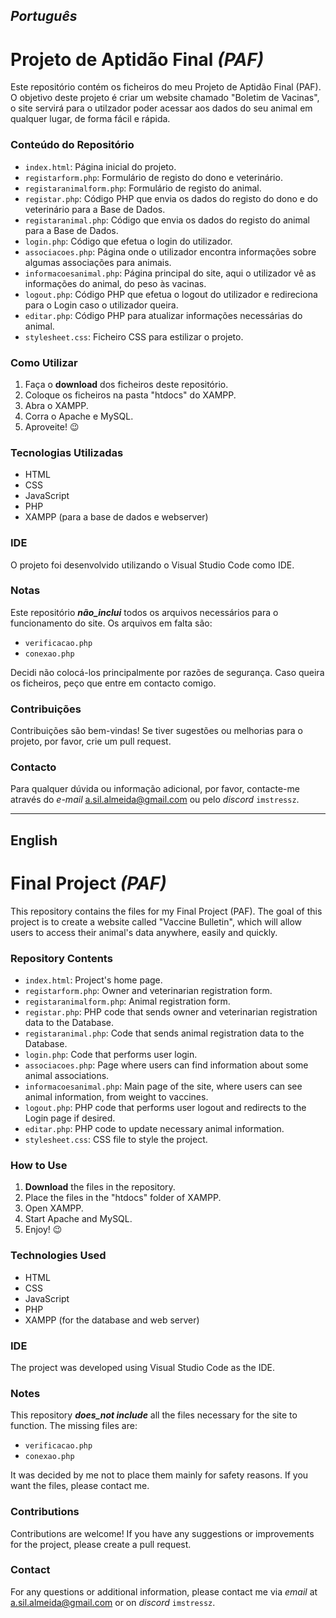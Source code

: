 ## _Português_
# Projeto de Aptidão Final _(PAF)_

Este repositório contém os ficheiros do meu Projeto de Aptidão Final (PAF). 
O objetivo deste projeto é criar um website chamado "Boletim de Vacinas", o site servirá para o utilzador poder acessar aos dados do seu animal em qualquer lugar, de forma fácil e rápida.

### Conteúdo do Repositório

- `index.html`: Página inicial do projeto.
- `registarform.php`: Formulário de registo do dono e veterinário.
- `registaranimalform.php`: Formulário de registo do animal.
- `registar.php`: Código PHP que envia os dados do registo do dono e do veterinário para a Base de Dados.
- `registaranimal.php`: Código que envia os dados do registo do animal para a Base de Dados.
- `login.php`: Código que efetua o login do utilizador.
- `associacoes.php`: Página onde o utilizador encontra informações sobre algumas associações para animais.
- `informacoesanimal.php`: Página principal do site, aqui o utilizador vê as informações do animal, do peso às vacinas.
- `logout.php`: Código PHP que efetua o logout do utilizador e redireciona para o Login caso o utilizador queira.
- `editar.php`: Código PHP para atualizar informações necessárias do animal.
- `stylesheet.css`: Ficheiro CSS para estilizar o projeto.

### Como Utilizar

1. Faça o **download** dos ficheiros deste repositório.
2. Coloque os ficheiros na pasta "htdocs" do XAMPP.
3. Abra o XAMPP.
4. Corra o Apache e MySQL.
5. Aproveite! 😉

### Tecnologias Utilizadas

- HTML
- CSS
- JavaScript
- PHP
- XAMPP (para a base de dados e webserver)

### IDE

O projeto foi desenvolvido utilizando o Visual Studio Code como IDE.

### Notas

Este repositório **_não_inclui_** todos os arquivos necessários para o funcionamento do site.
Os arquivos em falta são:
- `verificacao.php`
- `conexao.php`

Decidi não colocá-los principalmente por razões de segurança.
Caso queira os ficheiros, peço que entre em contacto comigo.

### Contribuições

Contribuições são bem-vindas! Se tiver sugestões ou melhorias para o projeto, por favor, crie um pull request.

### Contacto

Para qualquer dúvida ou informação adicional, por favor, contacte-me através do _e-mail_ a.sil.almeida@gmail.com ou pelo _discord_ `imstressz`.

---

## English
# Final Project _(PAF)_

This repository contains the files for my Final Project (PAF).
The goal of this project is to create a website called "Vaccine Bulletin", which will allow users to access their animal's data anywhere, easily and quickly.

### Repository Contents

- `index.html`: Project's home page.
- `registarform.php`: Owner and veterinarian registration form.
- `registaranimalform.php`: Animal registration form.
- `registar.php`: PHP code that sends owner and veterinarian registration data to the Database.
- `registaranimal.php`: Code that sends animal registration data to the Database.
- `login.php`: Code that performs user login.
- `associacoes.php`: Page where users can find information about some animal associations.
- `informacoesanimal.php`: Main page of the site, where users can see animal information, from weight to vaccines.
- `logout.php`: PHP code that performs user logout and redirects to the Login page if desired.
- `editar.php`: PHP code to update necessary animal information.
- `stylesheet.css`: CSS file to style the project.

### How to Use

1. **Download** the files in the repository.
2. Place the files in the "htdocs" folder of XAMPP.
3. Open XAMPP.
4. Start Apache and MySQL.
5. Enjoy! 😉

### Technologies Used

- HTML
- CSS
- JavaScript
- PHP
- XAMPP (for the database and web server)

### IDE

The project was developed using Visual Studio Code as the IDE.

### Notes

This repository **_does_not include_** all the files necessary for the site to function.
The missing files are:
- `verificacao.php`
- `conexao.php`

It was decided by me not to place them mainly for safety reasons.
If you want the files, please contact me.

### Contributions

Contributions are welcome! If you have any suggestions or improvements for the project, please create a pull request.

### Contact

For any questions or additional information, please contact me via _email_ at a.sil.almeida@gmail.com or on _discord_ `imstressz`.
